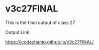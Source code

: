 # v3c27FINAL

This is the final output of class 27

Output Link:

https://jcodechamp.github.io/v3c27FINAL/
